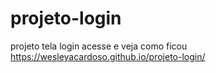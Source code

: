 # projeto-login
 projeto tela login
acesse e veja como ficou
https://wesleyacardoso.github.io/projeto-login/
